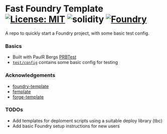 # Fast Foundry Template [![License: MIT][license-badge]][license] ![solidity][solidity-badge] [![Foundry][foundry-badge]][foundry]


[license]: https://opensource.org/license/MIT
[license-badge]:https://img.shields.io/badge/License-MIT-yellow.svg
[solidity]: https://docs.soliditylang.org/en/v0.8.19
[solidity-badge]: https://img.shields.io/badge/solidity-0.8.19-black
[foundry]: https://getfoundry.sh/
[foundry-badge]: https://img.shields.io/badge/Built%20with-Foundry-FFDB1C.svg

A repo to quickly start a Foundry project, with some basic test config.

### Basics

- Built with PaulR Bergs [PRBTest](https://github.com/PaulRBerg/foundry-template/tree/main)
- [`test/config`](https://github.com/jamesmccomish/fast-foundry-template/tree/master/test/config) contains some basic config for testing 

### Acknowledgements

- [foundry-template](https://github.dev/PaulRBerg/foundry-template)
- [femplate](https://github.com/refcell/femplate)
- [forge-template](https://github.com/FrankieIsLost/forge-template)

### TODOs
- Add templates for deploment scripts using a suitable deploy library (tbc)
- Add basic Foundry setup instructions for new users